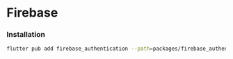 # Firebase

### Installation

```bash
flutter pub add firebase_authentication --path=packages/firebase_authentication
```